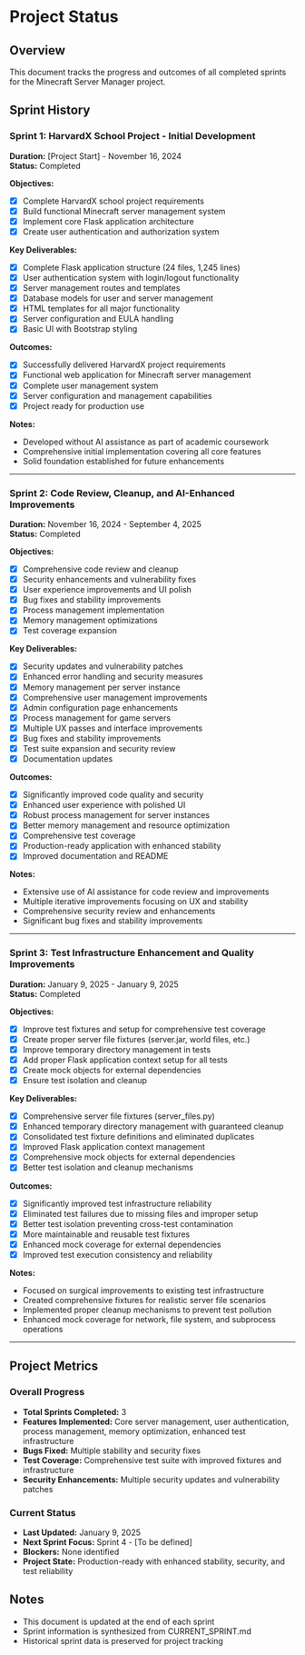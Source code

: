 # Project Status

## Overview

This document tracks the progress and outcomes of all completed sprints for the
Minecraft Server Manager project.

## Sprint History

### Sprint 1: HarvardX School Project - Initial Development

**Duration:** [Project Start] - November 16, 2024  
**Status:** Completed

**Objectives:**

- [x] Complete HarvardX school project requirements
- [x] Build functional Minecraft server management system
- [x] Implement core Flask application architecture
- [x] Create user authentication and authorization system

**Key Deliverables:**

- [x] Complete Flask application structure (24 files, 1,245 lines)
- [x] User authentication system with login/logout functionality
- [x] Server management routes and templates
- [x] Database models for user and server management
- [x] HTML templates for all major functionality
- [x] Server configuration and EULA handling
- [x] Basic UI with Bootstrap styling

**Outcomes:**

- [x] Successfully delivered HarvardX project requirements
- [x] Functional web application for Minecraft server management
- [x] Complete user management system
- [x] Server configuration and management capabilities
- [x] Project ready for production use

**Notes:**

- Developed without AI assistance as part of academic coursework
- Comprehensive initial implementation covering all core features
- Solid foundation established for future enhancements

---

### Sprint 2: Code Review, Cleanup, and AI-Enhanced Improvements

**Duration:** November 16, 2024 - September 4, 2025  
**Status:** Completed

**Objectives:**

- [x] Comprehensive code review and cleanup
- [x] Security enhancements and vulnerability fixes
- [x] User experience improvements and UI polish
- [x] Bug fixes and stability improvements
- [x] Process management implementation
- [x] Memory management optimizations
- [x] Test coverage expansion

**Key Deliverables:**

- [x] Security updates and vulnerability patches
- [x] Enhanced error handling and security measures
- [x] Memory management per server instance
- [x] Comprehensive user management improvements
- [x] Admin configuration page enhancements
- [x] Process management for game servers
- [x] Multiple UX passes and interface improvements
- [x] Bug fixes and stability improvements
- [x] Test suite expansion and security review
- [x] Documentation updates

**Outcomes:**

- [x] Significantly improved code quality and security
- [x] Enhanced user experience with polished UI
- [x] Robust process management for server instances
- [x] Better memory management and resource optimization
- [x] Comprehensive test coverage
- [x] Production-ready application with enhanced stability
- [x] Improved documentation and README

**Notes:**

- Extensive use of AI assistance for code review and improvements
- Multiple iterative improvements focusing on UX and stability
- Comprehensive security review and enhancements
- Significant bug fixes and stability improvements

---

### Sprint 3: Test Infrastructure Enhancement and Quality Improvements

**Duration:** January 9, 2025 - January 9, 2025  
**Status:** Completed

**Objectives:**

- [x] Improve test fixtures and setup for comprehensive test coverage
- [x] Create proper server file fixtures (server.jar, world files, etc.)
- [x] Improve temporary directory management in tests
- [x] Add proper Flask application context setup for all tests
- [x] Create mock objects for external dependencies
- [x] Ensure test isolation and cleanup

**Key Deliverables:**

- [x] Comprehensive server file fixtures (server_files.py)
- [x] Enhanced temporary directory management with guaranteed cleanup
- [x] Consolidated test fixture definitions and eliminated duplicates
- [x] Improved Flask application context management
- [x] Comprehensive mock objects for external dependencies
- [x] Better test isolation and cleanup mechanisms

**Outcomes:**

- [x] Significantly improved test infrastructure reliability
- [x] Eliminated test failures due to missing files and improper setup
- [x] Better test isolation preventing cross-test contamination
- [x] More maintainable and reusable test fixtures
- [x] Enhanced mock coverage for external dependencies
- [x] Improved test execution consistency and reliability

**Notes:**

- Focused on surgical improvements to existing test infrastructure
- Created comprehensive fixtures for realistic server file scenarios
- Implemented proper cleanup mechanisms to prevent test pollution
- Enhanced mock coverage for network, file system, and subprocess operations

---

## Project Metrics

### Overall Progress

- **Total Sprints Completed:** 3
- **Features Implemented:** Core server management, user authentication, process
  management, memory optimization, enhanced test infrastructure
- **Bugs Fixed:** Multiple stability and security fixes
- **Test Coverage:** Comprehensive test suite with improved fixtures and infrastructure
- **Security Enhancements:** Multiple security updates and vulnerability patches

### Current Status

- **Last Updated:** January 9, 2025
- **Next Sprint Focus:** Sprint 4 - [To be defined]
- **Blockers:** None identified
- **Project State:** Production-ready with enhanced stability, security, and test reliability

## Notes

- This document is updated at the end of each sprint
- Sprint information is synthesized from CURRENT_SPRINT.md
- Historical sprint data is preserved for project tracking
